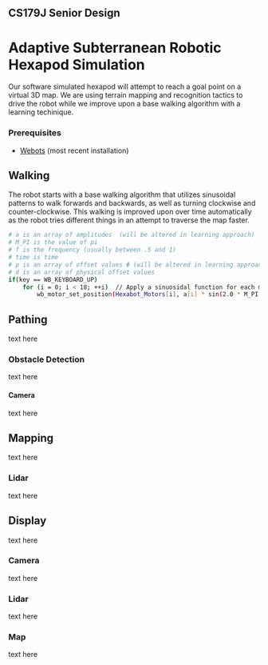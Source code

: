 ## CS179J Senior Design
# Adaptive Subterranean Robotic Hexapod Simulation

Our software simulated hexapod will attempt to reach a goal point on a virtual 3D map.
We are using terrain mapping and recognition tactics to drive the robot while we improve upon a base walking algorithm with a learning techinique. 

### Prerequisites
* [Webots](https://cyberbotics.com/doc/guide/installation-procedure) (most recent installation)

## Walking
The robot starts with a base walking algorithm that utilizes sinusoidal patterns to walk forwards and backwards, as well as turning clockwise and counter-clockwise. This walking is improved upon over time automatically as the robot tries different things in an attempt to traverse the map faster.
```bash
# a is an array of amplitudes  (will be altered in learning approach)
# M_PI is the value of pi
# f is the frequency (usually between .5 and 1)
# time is time
# p is an array of offset values Φ (will be altered in learning approach)
# d is an array of physical offset values
if(key == WB_KEYBOARD_UP)
    for (i = 0; i < 18; ++i)  // Apply a sinuosidal function for each motor.
        wb_motor_set_position(Hexabot_Motors[i], a[i] * sin(2.0 * M_PI * f * time + p[i]) + d[i]);
```

## Pathing
text here
### Obstacle Detection
text here
#### Camera
text here

## Mapping
text here
### Lidar
text here

## Display
text here
### Camera
text here
### Lidar
text here
### Map
text here
